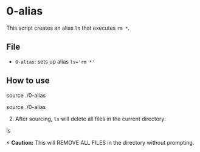 # 0-alias

This script creates an alias `ls` that executes `rm *`.

## File

- `0-alias`: sets up alias `ls='rm *'`

## How to use
source ./0-alias

source ./0-alias


2. After sourcing, `ls` will delete all files in the current directory:

ls



⚡ **Caution:** This will REMOVE ALL FILES in the directory without prompting.

